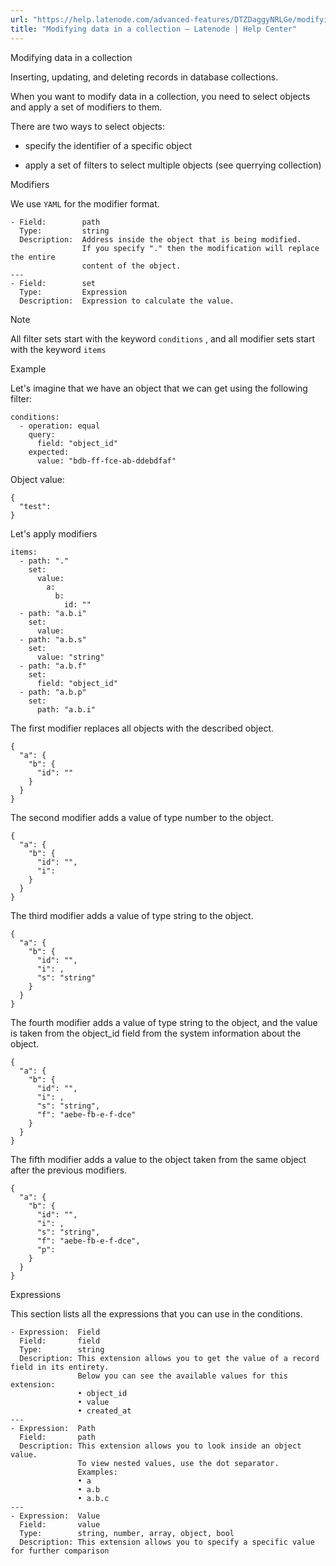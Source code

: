 ```yaml
---
url: "https://help.latenode.com/advanced-features/DTZDaggyNRLGe/modifying-data-in-a-collection/DTZDaggJDUFRna"
title: "Modifying data in a collection – Latenode | Help Center"
---
```


 Modifying data in a collection

Inserting, updating, and deleting records in database collections.


When you want to modify data in a collection, you need to select objects and apply a set of modifiers to them.

 There are two ways to select objects:

- specify the identifier of a specific object

- apply a set of filters to select multiple objects (see querrying collection)

 Modifiers

We use `YAML` for the modifier format.

```
- Field:        path
  Type:         string
  Description:  Address inside the object that is being modified.
                If you specify "." then the modification will replace the entire
                content of the object.
---
- Field:        set
  Type:         Expression
  Description:  Expression to calculate the value.
```

 Note

All filter sets start with the keyword `conditions` , and all modifier sets start with the keyword `items`

 Example

Let's imagine that we have an object that we can get using the following filter:

```
conditions:
  - operation: equal
    query:
      field: "object_id"
    expected:
      value: "bdb-ff-fce-ab-ddebdfaf"
```

Object value:

```
{
  "test": 
}
```

Let's apply modifiers

```
items:
  - path: "."
    set:
      value:
        a:
          b:
            id: ""
  - path: "a.b.i"
    set:
      value: 
  - path: "a.b.s"
    set:
      value: "string"
  - path: "a.b.f"
    set:
      field: "object_id"
  - path: "a.b.p"
    set:
      path: "a.b.i"
```

The first modifier replaces all objects with the described object.

```
{
  "a": {
    "b": {
      "id": ""
    }
  }
}
```

The second modifier adds a value of type number to the object.

```
{
  "a": {
    "b": {
      "id": "",
      "i": 
    }
  }
}
```

The third modifier adds a value of type string to the object.

```
{
  "a": {
    "b": {
      "id": "",
      "i": ,
      "s": "string"
    }
  }
}
```

The fourth modifier adds a value of type string to the object, and the value is taken from the object\_id field from the system information about the object.

```
{
  "a": {
    "b": {
      "id": "",
      "i": ,
      "s": "string",
      "f": "aebe-fb-e-f-dce"
    }
  }
}
```

The fifth modifier adds a value to the object taken from the same object after the previous modifiers.

```
{
  "a": {
    "b": {
      "id": "",
      "i": ,
      "s": "string",
      "f": "aebe-fb-e-f-dce",
      "p": 
    }
  }
}
```

 Expressions

This section lists all the expressions that you can use in the conditions.

```
- Expression:  Field
  Field:       field
  Type:        string
  Description: This extension allows you to get the value of a record field in its entirety.
               Below you can see the available values for this extension:
               • object_id
               • value
               • created_at
---
- Expression:  Path
  Field:       path
  Description: This extension allows you to look inside an object value.
               To view nested values, use the dot separator.
               Examples:
               • a
               • a.b
               • a.b.c
---
- Expression:  Value
  Field:       value
  Type:        string, number, array, object, bool
  Description: This extension allows you to specify a specific value for further comparison
```